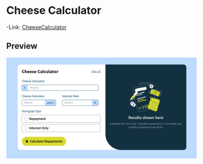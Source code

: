 # Cheese Calculator

-Link:
[CheeseCalculator](https://cheese-calculator.netlify.app/)

## Preview
![](src/assets/preview.png)
